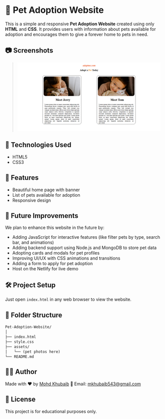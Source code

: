 # 🐾 Pet Adoption Website

This is a simple and responsive **Pet Adoption Website** created using only **HTML** and **CSS**. It provides users with information about pets available for adoption and encourages them to give a forever home to pets in need.

## 📷 Screenshots
> ![Chargin Animation](assets/scr.png)

## 🔧 Technologies Used

- HTML5
- CSS3

## 🌟 Features

- Beautiful home page with banner
- List of pets available for adoption
- Responsive design

## 🚀 Future Improvements

We plan to enhance this website in the future by:

- Adding JavaScript for interactive features (like filter pets by type, search bar, and animations)
- Adding backend support using Node.js and MongoDB to store pet data
- Adopting cards and modals for pet profiles
- Improving UI/UX with CSS animations and transitions
- Adding a form to apply for pet adoption
- Host on the Netlify for live demo


## 🛠️ Project Setup

Just open `index.html` in any web browser to view the website.

## 📁 Folder Structure

```
Pet-Adoption-Website/
│
├── index.html
├── style.css
├── assets/
│   └── (pet photos here)
└── README.md
```

## 👨‍💻 Author

Made with ❤️ by [Mohd Khubaib](https://github.com/Mohdkhubaib01)
📧 Email: mkhubaib543@gmail.com  

## 📄 License

This project is for educational purposes only.

